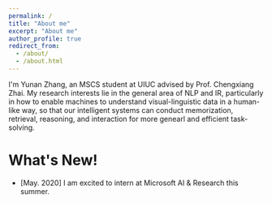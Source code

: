 ```yaml
---
permalink: /
title: "About me"
excerpt: "About me"
author_profile: true
redirect_from: 
  - /about/
  - /about.html
---
```


I'm Yunan Zhang, an MSCS student at UIUC advised by Prof. Chengxiang Zhai. My research interests lie in the general area of NLP and IR, particularly in how to enable machines to understand visual-linguistic data in a human-like way, so that our intelligent systems can conduct memorization, retrieval, reasoning, and interaction for more genearl and efficient task-solving. 

What's New!
======
<!---* [Dec. 2020] Got a research intern offer from Google Research. --->


* [May. 2020] I am excited to intern at Microsoft AI & Research this summer.















